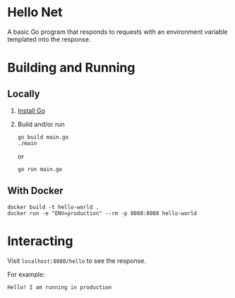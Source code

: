 # Hello Net

A basic Go program that responds to requests with an environment variable templated into the response.

# Building and Running

## Locally

1. [Install Go](https://golang.org/doc/install)

1. Build and/or run

   ```
   go build main.go
   ./main
   ```

   or

   ```
   go run main.go
   ```

## With Docker

   ```
   docker build -t hello-world .
   docker run -e "ENV=production" --rm -p 8080:8080 hello-world
   ```

# Interacting

Visit `localhost:8080/hello` to see the response.

For example:
```
Hello! I am running in production
```
